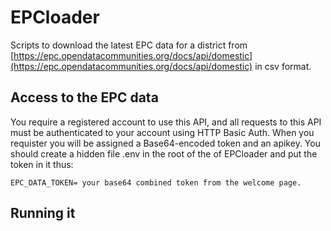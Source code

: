 # EPCloader

Scripts to download the latest EPC data for a district from [https://epc.opendatacommunities.org/docs/api/domestic](https://epc.opendatacommunities.org/docs/api/domestic) in csv format.

## Access to the EPC data
You require a registered account to use this API, and all requests to this API must be authenticated to your account using HTTP Basic Auth. When you requister you will be assigned a Base64-encoded token and an apikey. You should create a hidden file .env in the root of the of EPCloader and put the token in it thus:
```
EPC_DATA_TOKEN= your base64 combined token from the welcome page.
```
## Running it

